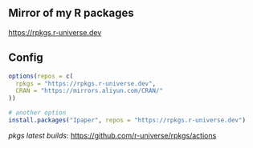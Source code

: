 ## Mirror of my R packages

<https://rpkgs.r-universe.dev>

## Config
```r
options(repos = c(
  rpkgs = "https://rpkgs.r-universe.dev",
  CRAN = "https://mirrors.aliyun.com/CRAN/"
))
```
```r
# another option
install.packages("Ipaper", repos = "https://rpkgs.r-universe.dev")
```

*pkgs latest builds*: <https://github.com/r-universe/rpkgs/actions>
